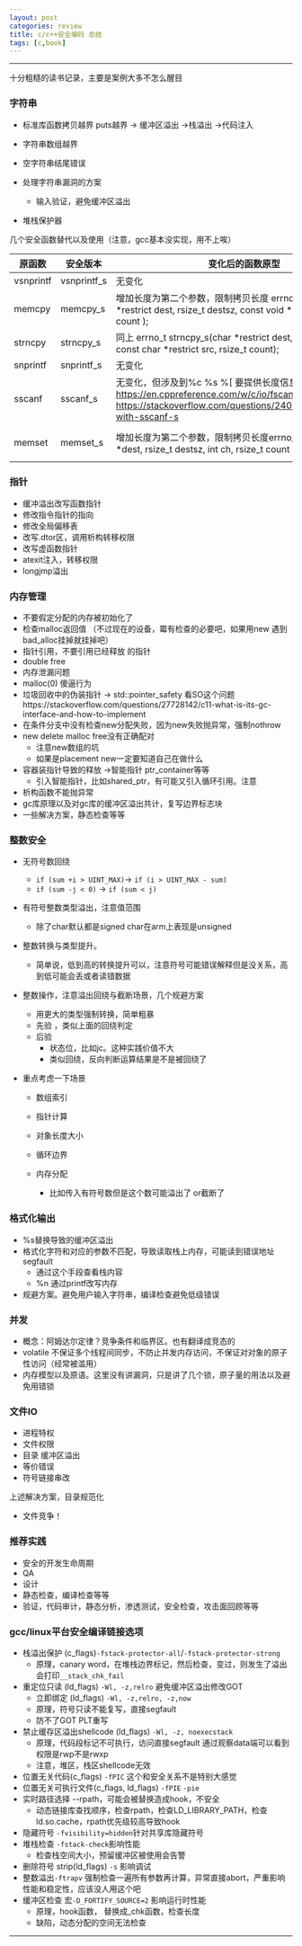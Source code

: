 ```yaml
---
layout: post
categories: review
title: c/c++安全编码 总结
tags: [c,book]
---
```


  

---

 

十分粗糙的读书记录，主要是案例大多不怎么醒目

### 字符串

- 标准库函数拷贝越界 puts越界 -> 缓冲区溢出 ->栈溢出 ->代码注入

- 字符串数组越界

- 空字符串结尾错误

- 处理字符串漏洞的方案

  - 输入验证，避免缓冲区溢出
  
- 堆栈保护器
  
    
  
    
  
    
  
    
  

几个安全函数替代以及使用（注意，gcc基本没实现，用不上唉）

| 原函数    | 安全版本    | 变化后的函数原型                                             | 引入版本                                                   |
| --------- | ----------- | ------------------------------------------------------------ | ---------------------------------------------------------- |
| vsnprintf | vsnprintf_s | 无变化                                                       | C11                                                        |
| memcpy    | memcpy_s    | 增加长度为第二个参数，限制拷贝长度 errno_t memcpy_s( void *restrict dest, rsize_t destsz,                  const void *restrict src, rsize_t count ); | C11<string.h>                                              |
| strncpy   | strncpy_s   | 同上 errno_t strncpy_s(char *restrict dest, rsize_t destsz,                    const char *restrict src, rsize_t count); | C11                                                        |
| snprintf  | snprintf_s  | 无变化                                                       | c11                                                        |
| sscanf    | sscanf_s    | 无变化，但涉及到%c %s %[ 要提供长度信息 https://en.cppreference.com/w/c/io/fscanf https://stackoverflow.com/questions/24078746/confusion-with-sscanf-s | c11                                                        |
| memset    | memset_s    | 增加长度为第二个参数，限制拷贝长度errno_t memset_s( void *dest, rsize_t destsz, int ch, rsize_t count ); | c11 <string.h><br>注意需要定义<br>`__STDC_WANT_LIB_EXT1__` |

  

### 指针

- 缓冲溢出改写函数指针
- 修改指令指针的指向
- 修改全局偏移表
- 改写.dtor区，调用析构转移权限
- 改写虚函数指针
- atexit注入，转移权限
- longjmp溢出



### 内存管理

- 不要假定分配的内存被初始化了
- 检查malloc返回值 （不过现在的设备，霉有检查的必要吧，如果用new 遇到bad_alloc挂掉就挂掉吧）
- 指针引用，不要引用已经释放 的指针
- double free
- 内存泄漏问题
- malloc(0) 傻逼行为
- 垃圾回收中的伪装指针 -> std::pointer_safety 看SO这个问题https://stackoverflow.com/questions/27728142/c11-what-is-its-gc-interface-and-how-to-implement
- 在条件分支中没有检查new分配失败，因为new失败抛异常，强制nothrow
- new delete malloc free没有正确配对
  - 注意new数组的坑
  - 如果是placement new一定要知道自己在做什么
- 容器装指针导致的释放 ->智能指针 ptr_container等等
  - 引入智能指针，比如shared_ptr，有可能又引入循环引用。注意
- 析构函数不能抛异常
- gc库原理以及对gc库的缓冲区溢出共计，复写边界标志块
- 一些解决方案，静态检查等等



### 整数安全

- 无符号数回绕
  - ` if (sum +i > UINT_MAX) `-> `if (i > UINT_MAX - sum)`
  - `if (sum -j < 0)` -> `if (sum < j)`

- 有符号整数类型溢出，注意值范围
  
  - 除了char默认都是signed char在arm上表现是unsigned
- 整数转换与类型提升。
  
  - 简单说，低到高的转换提升可以，注意符号可能错误解释但是没关系，高到低可能会丢或者读错数据
- 整数操作，注意溢出回绕与截断场景，几个规避方案
  - 用更大的类型强制转换，简单粗暴
  - 先验 ，类似上面的回绕判定
  - 后验
    - 状态位，比如jc。这种实践价值不大
    - 类似回绕，反向判断运算结果是不是被回绕了

- 重点考虑一下场景
  - 数组索引

  - 指针计算

  - 对象长度大小

  - 循环边界

  - 内存分配 

    - 比如传入有符号数但是这个数可能溢出了 or截断了

    

### 格式化输出

- %s替换导致的缓冲区溢出
- 格式化字符和对应的参数不匹配，导致读取栈上内存，可能读到错误地址segfault
  - 通过这个手段查看栈内容
  - %n 通过printf改写内存
- 规避方案。避免用户输入字符串，编译检查避免低级错误



### 并发

- 概念：阿姆达尔定律？竞争条件和临界区。也有翻译成竞态的
- volatile 不保证多个线程间同步，不防止并发内存访问，不保证对对象的原子性访问（经常被滥用）
- 内存模型以及原语。这里没有讲漏洞，只是讲了几个锁，原子量的用法以及避免用错锁



### 文件IO

- 进程特权
- 文件权限
- 目录 缓冲区溢出
- 等价错误
- 符号链接串改

 上述解决方案，目录规范化

- 文件竞争！

### 推荐实践

- 安全的开发生命周期
- QA
- 设计
- 静态检查，编译检查等等
- 验证，代码审计，静态分析，渗透测试，安全检查，攻击面回顾等等



### 



### gcc/linux平台安全编译链接选项

- 栈溢出保护 (c_flags)`-fstack-protector-all`/`-fstack-protector-strong `
  - 原理，canary word，在堆栈边界标记，然后检查，变过，则发生了溢出 会打印`__stack_chk_fail`
- 重定位只读 (ld_flags) `-Wl, -z,relro` 避免缓冲区溢出修改GOT
  - 立即绑定 (ld_flags)  `-Wl, -z,relro, -z,now`
  - 原理，符号只读不能复写，直接segfault
  - 防不了GOT PLT重写
- 禁止缓存区溢出shellcode (ld_flags) `-Wl, -z, noexecstack`
  - 原理，代码段标记不可执行，访问直接segfault 通过观察data端可以看到权限是rwp不是rwxp
  - 注意，堆区，栈区shellcode无效
- 位置无关代码(c_flags) `-fPIC` 这个和安全关系不是特别大感觉
- 位置无关可执行文件(c_flags, ld_flags)  `-fPIE` `-pie`
- 实时路径选择 --rpath，可能会被替换造成hook，不安全
  - 动态链接库查找顺序，检查rpath，检查LD_LIBRARY_PATH，检查ld.so.cache，rpath优先级较高导致hook
- 隐藏符号 `-fvisibility=hidden`针对共享库隐藏符号
- 堆栈检查 `-fstack-check`影响性能
  - 检查栈空间大小，预留缓冲区被使用会告警
- 删除符号 strip(ld_flags)  `-s` 影响调试
- 整数溢出`-ftrapv` 强制检查一遍所有参数再计算，异常直接abort，严重影响性能和稳定性，应该没人用这个吧
- 缓冲区检查 宏`-D_FORTIFY_SOURCE=2` 影响运行时性能
  - 原理，hook函数， 替换成_chk函数，检查长度
  - 缺陷，动态分配的空间无法检查

---


